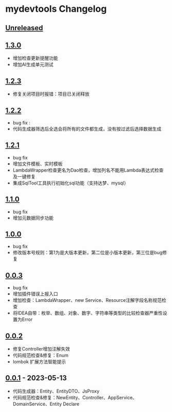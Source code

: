 <!-- Keep a Changelog guide -> https://keepachangelog.com -->

# mydevtools Changelog

## [Unreleased]

## [1.3.0]
- 增加检查更新提醒功能
- 增加AI生成单元测试

## [1.2.3]
- 修复关闭项目时报错：项目已关闭释放

## [1.2.2]
- bug fix :
- 代码生成器筛选后全选会将所有的文件都生成，没有按过滤后选择数据生成

## [1.2.1]
- bug fix
- 增加文件模板、实时模板
- LambdaWrapper检查更名为Dao检查，增加列名不能用Lambda表达式检查及一键修复
- 集成SqlTool工具执行初始化sql功能（支持达梦、mysql）

## [1.1.0]
- bug fix
- 增加元数据同步功能

## [1.0.0]
- bug fix
- 修改版本号规则：第1为是大版本更新，第二位是小版本更新，第三位是bug修复

## [0.0.3]
- bug fix
- 增加插件错误上报入口
- 增加检查：LambdaWrapper、new Service、Resource注解字段名称规范检查
- 将IDEA自带：枚举、数组、对象、数字、字符串等类型的比较检查器严重性设置为Error

## [0.0.2]
- 修复Controller增加注解失效
- 代码规范检查&修复：Enum
- lombok 扩展方法智能提示

[Unreleased]: https://github.com/h598937749/mydevtools/compare/v0.0.1...HEAD

[0.0.1]: https://github.com/h598937749/mydevtools/commits/v0.0.1

[Unreleased]: https://github.com/h598937749/mydevtools/compare/v0.0.1...HEAD

[0.0.1]: https://github.com/h598937749/mydevtools/commits/v0.0.1

[Unreleased]: https://github.com/h598937749/mydevtools/compare/v0.0.1...HEAD

[0.0.1]: https://github.com/h598937749/mydevtools/commits/v0.0.1

## [0.0.1] - 2023-05-13
- 代码生成器：Entity、EntityDTO、JsProxy
- 代码规范检查&修复：NewEntity、Controller、AppService、DomainService、Entity Declare

[Unreleased]: https://github.com/h598937749/mydevtools/compare/v0.0.2...HEAD

[0.0.2]: https://github.com/h598937749/mydevtools/compare/v0.0.1...v0.0.2

[0.0.1]: https://github.com/h598937749/mydevtools/commits/v0.0.1

[Unreleased]: https://github.com/h598937749/mydevtools/compare/v0.0.2...HEAD

[0.0.2]: https://github.com/h598937749/mydevtools/compare/v0.0.1...v0.0.2

[0.0.1]: https://github.com/h598937749/mydevtools/commits/v0.0.1

[Unreleased]: https://github.com/h598937749/mydevtools/compare/v0.0.3...HEAD

[0.0.3]: https://github.com/h598937749/mydevtools/compare/v0.0.2...v0.0.3

[0.0.2]: https://github.com/h598937749/mydevtools/compare/v0.0.1...v0.0.2

[0.0.1]: https://github.com/h598937749/mydevtools/commits/v0.0.1

[Unreleased]: https://github.com/h598937749/mydevtools/compare/v1.0.0...HEAD

[1.0.0]: https://github.com/h598937749/mydevtools/compare/v0.0.3...v1.0.0

[0.0.3]: https://github.com/h598937749/mydevtools/compare/v0.0.2...v0.0.3

[0.0.2]: https://github.com/h598937749/mydevtools/compare/v0.0.1...v0.0.2

[0.0.1]: https://github.com/h598937749/mydevtools/commits/v0.0.1

[Unreleased]: https://github.com/h598937749/mydevtools/compare/v1.1.0...HEAD

[1.1.0]: https://github.com/h598937749/mydevtools/compare/v1.0.0...v1.1.0

[1.0.0]: https://github.com/h598937749/mydevtools/compare/v0.0.3...v1.0.0

[0.0.3]: https://github.com/h598937749/mydevtools/compare/v0.0.2...v0.0.3

[0.0.2]: https://github.com/h598937749/mydevtools/compare/v0.0.1...v0.0.2

[0.0.1]: https://github.com/h598937749/mydevtools/commits/v0.0.1

[Unreleased]: https://github.com/h598937749/mydevtools/compare/v1.1.0...HEAD

[1.2.0]: https://github.com/h598937749/mydevtools/compare/v1.0.0...v1.2.0

[1.1.0]: https://github.com/h598937749/mydevtools/compare/v1.2.0...v1.1.0

[1.0.0]: https://github.com/h598937749/mydevtools/compare/v0.0.3...v1.0.0

[0.0.3]: https://github.com/h598937749/mydevtools/compare/v0.0.2...v0.0.3

[0.0.2]: https://github.com/h598937749/mydevtools/compare/v0.0.1...v0.0.2

[0.0.1]: https://github.com/h598937749/mydevtools/commits/v0.0.1

[Unreleased]: https://github.com/h598937749/mydevtools/compare/v1.2.2...HEAD

[1.2.2]: https://github.com/h598937749/mydevtools/compare/v1.2.1...v1.2.2

[1.2.1]: https://github.com/h598937749/mydevtools/compare/v1.1.0...v1.2.1

[1.1.0]: https://github.com/h598937749/mydevtools/compare/v1.0.0...v1.1.0

[1.0.0]: https://github.com/h598937749/mydevtools/compare/v0.0.3...v1.0.0

[0.0.3]: https://github.com/h598937749/mydevtools/compare/v0.0.2...v0.0.3

[0.0.2]: https://github.com/h598937749/mydevtools/compare/v0.0.1...v0.0.2

[0.0.1]: https://github.com/h598937749/mydevtools/commits/v0.0.1

[Unreleased]: https://github.com/h598937749/mydevtools/compare/v1.2.2...HEAD

[1.2.2]: https://github.com/h598937749/mydevtools/compare/v1.2.1...v1.2.2

[1.2.1]: https://github.com/h598937749/mydevtools/compare/v1.1.0...v1.2.1

[1.1.0]: https://github.com/h598937749/mydevtools/compare/v1.0.0...v1.1.0

[1.0.0]: https://github.com/h598937749/mydevtools/compare/v0.0.3...v1.0.0

[0.0.3]: https://github.com/h598937749/mydevtools/compare/v0.0.2...v0.0.3

[0.0.2]: https://github.com/h598937749/mydevtools/compare/v0.0.1...v0.0.2

[0.0.1]: https://github.com/h598937749/mydevtools/commits/v0.0.1

[Unreleased]: https://github.com/h598937749/mydevtools/compare/v1.2.2...HEAD

[1.2.3]: https://github.com/h598937749/mydevtools/compare/v1.2.1...v1.2.3

[1.2.2]: https://github.com/h598937749/mydevtools/compare/v1.2.3...v1.2.2

[1.2.1]: https://github.com/h598937749/mydevtools/compare/v1.1.0...v1.2.1

[1.1.0]: https://github.com/h598937749/mydevtools/compare/v1.0.0...v1.1.0

[1.0.0]: https://github.com/h598937749/mydevtools/compare/v0.0.3...v1.0.0

[0.0.3]: https://github.com/h598937749/mydevtools/compare/v0.0.2...v0.0.3

[0.0.2]: https://github.com/h598937749/mydevtools/compare/v0.0.1...v0.0.2

[0.0.1]: https://github.com/h598937749/mydevtools/commits/v0.0.1

[Unreleased]: https://github.com/h598937749/mydevtools/compare/v1.2.3...HEAD

[1.2.3]: https://github.com/h598937749/mydevtools/compare/v1.2.2...v1.2.3

[1.2.2]: https://github.com/h598937749/mydevtools/compare/v1.2.1...v1.2.2

[1.2.1]: https://github.com/h598937749/mydevtools/compare/v1.1.0...v1.2.1

[1.1.0]: https://github.com/h598937749/mydevtools/compare/v1.0.0...v1.1.0

[1.0.0]: https://github.com/h598937749/mydevtools/compare/v0.0.3...v1.0.0

[0.0.3]: https://github.com/h598937749/mydevtools/compare/v0.0.2...v0.0.3

[0.0.2]: https://github.com/h598937749/mydevtools/compare/v0.0.1...v0.0.2

[0.0.1]: https://github.com/h598937749/mydevtools/commits/v0.0.1

[Unreleased]: https://github.com/h598937749/mydevtools/compare/v1.2.3...HEAD

[1.2.3]: https://github.com/h598937749/mydevtools/compare/v1.2.2...v1.2.3

[1.2.2]: https://github.com/h598937749/mydevtools/compare/v1.2.1...v1.2.2

[1.2.1]: https://github.com/h598937749/mydevtools/compare/v1.1.0...v1.2.1

[1.1.0]: https://github.com/h598937749/mydevtools/compare/v1.0.0...v1.1.0

[1.0.0]: https://github.com/h598937749/mydevtools/compare/v0.0.3...v1.0.0

[0.0.3]: https://github.com/h598937749/mydevtools/compare/v0.0.2...v0.0.3

[0.0.2]: https://github.com/h598937749/mydevtools/compare/v0.0.1...v0.0.2

[0.0.1]: https://github.com/h598937749/mydevtools/commits/v0.0.1

[Unreleased]: https://github.com/h598937749/mydevtools/compare/v1.2.3...HEAD

[1.2.3]: https://github.com/h598937749/mydevtools/compare/v1.2.2...v1.2.3

[1.2.2]: https://github.com/h598937749/mydevtools/compare/v1.2.1...v1.2.2

[1.2.1]: https://github.com/h598937749/mydevtools/compare/v1.1.0...v1.2.1

[1.1.0]: https://github.com/h598937749/mydevtools/compare/v1.0.0...v1.1.0

[1.0.0]: https://github.com/h598937749/mydevtools/compare/v0.0.3...v1.0.0

[0.0.3]: https://github.com/h598937749/mydevtools/compare/v0.0.2...v0.0.3

[0.0.2]: https://github.com/h598937749/mydevtools/compare/v0.0.1...v0.0.2

[0.0.1]: https://github.com/h598937749/mydevtools/commits/v0.0.1

[Unreleased]: https://github.com/h598937749/mydevtools/compare/v1.2.3...HEAD

[1.3.0]: https://github.com/h598937749/mydevtools/compare/v1.2.2...v1.3.0

[1.2.3]: https://github.com/h598937749/mydevtools/compare/v1.3.0...v1.2.3

[1.2.2]: https://github.com/h598937749/mydevtools/compare/v1.2.1...v1.2.2

[1.2.1]: https://github.com/h598937749/mydevtools/compare/v1.1.0...v1.2.1

[1.1.0]: https://github.com/h598937749/mydevtools/compare/v1.0.0...v1.1.0

[1.0.0]: https://github.com/h598937749/mydevtools/compare/v0.0.3...v1.0.0

[0.0.3]: https://github.com/h598937749/mydevtools/compare/v0.0.2...v0.0.3

[0.0.2]: https://github.com/h598937749/mydevtools/compare/v0.0.1...v0.0.2

[0.0.1]: https://github.com/h598937749/mydevtools/commits/v0.0.1

[Unreleased]: https://github.com/h598937749/mydevtools/compare/v1.2.3...HEAD

[1.3.0]: https://github.com/h598937749/mydevtools/compare/v1.2.2...v1.3.0

[1.2.3]: https://github.com/h598937749/mydevtools/compare/v1.3.0...v1.2.3

[1.2.2]: https://github.com/h598937749/mydevtools/compare/v1.2.1...v1.2.2

[1.2.1]: https://github.com/h598937749/mydevtools/compare/v1.1.0...v1.2.1

[1.1.0]: https://github.com/h598937749/mydevtools/compare/v1.0.0...v1.1.0

[1.0.0]: https://github.com/h598937749/mydevtools/compare/v0.0.3...v1.0.0

[0.0.3]: https://github.com/h598937749/mydevtools/compare/v0.0.2...v0.0.3

[0.0.2]: https://github.com/h598937749/mydevtools/compare/v0.0.1...v0.0.2

[0.0.1]: https://github.com/h598937749/mydevtools/commits/v0.0.1
